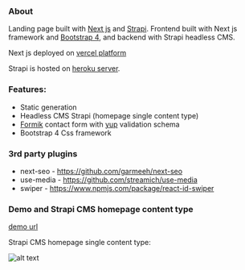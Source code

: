 ### About

Landing page built with [Next js](https://nextjs.org/) and [Strapi](https://strapi.io/). Frontend built with Next js framework and [Bootstrap 4](https://react-bootstrap.github.io/),
and backend with Strapi headless CMS.

Next js deployed on [vercel platform](https://vercel.com/)

Strapi is hosted on [heroku server](https://www.heroku.com/).

### Features:

- Static generation
- Headless CMS Strapi (homepage single content type)
- [Formik](https://jaredpalmer.com/formik/) contact form with [yup](https://github.com/jquense/yup) validation schema
- Bootstrap 4 Css framework

### 3rd party plugins

- next-seo - https://github.com/garmeeh/next-seo
- use-media - https://github.com/streamich/use-media
- swiper - https://www.npmjs.com/package/react-id-swiper

### Demo and Strapi CMS homepage content type

[demo url](https://nextjs-landing-page-9zr09uss1.vercel.app/)

Strapi CMS homepage single content type:

![alt text](https://res.cloudinary.com/dklasuk3z/image/upload/v1593409644/strapi_homepage_single_content_type_6e1c436862.png "Strapi CMS homepage single content type")
